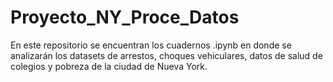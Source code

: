 # Proyecto_NY_Proce_Datos
En este repositorio se encuentran los cuadernos .ipynb en donde se analizarán los datasets de arrestos, choques vehiculares, datos de salud de colegios y pobreza de la ciudad de Nueva York.
